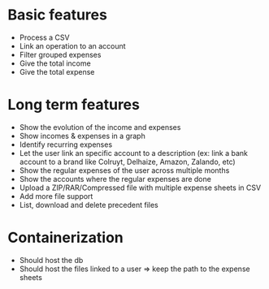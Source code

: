 # Basic features

 - Process a CSV
 - Link an operation to an account
 - Filter grouped expenses
 - Give the total income
 - Give the total expense

# Long term features

 - Show the evolution of the income and expenses
 - Show incomes & expenses in a graph
 - Identify recurring expenses
 - Let the user link an specific account to a description (ex: link a bank account to a brand like Colruyt, Delhaize, Amazon, Zalando, etc)
 - Show the regular expenses of the user across multiple months
 - Show the accounts where the regular expenses are done
 - Upload a ZIP/RAR/Compressed file with multiple expense sheets in CSV
 - Add more file support
 - List, download and delete precedent files

# Containerization
- Should host the db
- Should host the files linked to a user => keep the path to the expense sheets
